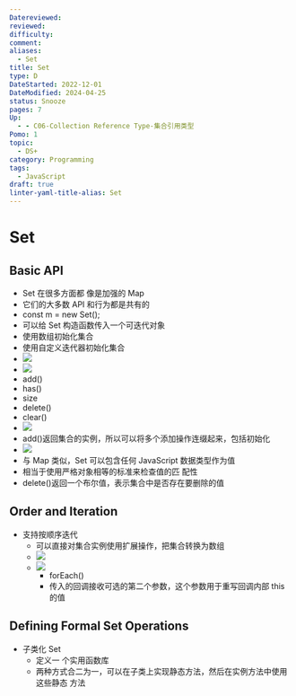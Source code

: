 ```yaml
---
Datereviewed: 
reviewed: 
difficulty: 
comment: 
aliases:
  - Set
title: Set
type: D
DateStarted: 2022-12-01
DateModified: 2024-04-25
status: Snooze
pages: 7
Up:
  - - C06-Collection Reference Type-集合引用类型
Pomo: 1
topic:
  - DS+
category: Programming
tags:
  - JavaScript
draft: true
linter-yaml-title-alias: Set
---
```


# Set

## Basic API

- Set 在很多方面都 像是加强的 Map
- 它们的大多数 API 和行为都是共有的
- const m = new Set();
- 可以给 Set 构造函数传入一个可迭代对象
- 使用数组初始化集合
- 使用自定义迭代器初始化集合
- ![](https://cdn.jsdelivr.net/gh/jenniferwonder/bimg/programming/1691559944791.png)
- ![](https://cdn.jsdelivr.net/gh/jenniferwonder/bimg/programming/1691559952833.png)
- add()
- has()
- size
- delete()
- clear()
- ![](https://cdn.jsdelivr.net/gh/jenniferwonder/bimg/programming/1691559997953.png)
- add()返回集合的实例，所以可以将多个添加操作连缀起来，包括初始化
- ![](https://cdn.jsdelivr.net/gh/jenniferwonder/bimg/programming/1691560058246.png)
- 与 Map 类似，Set 可以包含任何 JavaScript 数据类型作为值
- 相当于使用严格对象相等的标准来检查值的匹 配性
- delete()返回一个布尔值，表示集合中是否存在要删除的值

## Order and Iteration

- 支持按顺序迭代
  - 可以直接对集合实例使用扩展操作，把集合转换为数组
  - ![](https://cdn.jsdelivr.net/gh/jenniferwonder/bimg/programming/1691560666901.png)
  - ![](https://cdn.jsdelivr.net/gh/jenniferwonder/bimg/programming/1691560672263.png)
    - forEach()
    - 传入的回调接收可选的第二个参数，这个参数用于重写回调内部 this 的值

## Defining Formal Set Operations

- 子类化 Set
  - 定义一 个实用函数库
  - 两种方式合二为一，可以在子类上实现静态方法，然后在实例方法中使用这些静态 方法
